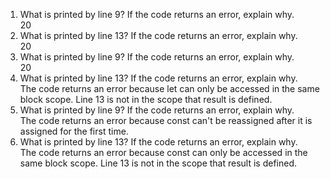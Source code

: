 1. What is printed by line 9? If the code returns an error, explain why.  
   20  
2. What is printed by line 13? If the code returns an error, explain why.  
   20  
3. What is printed by line 9? If the code returns an error, explain why.  
   20  
4. What is printed by line 13? If the code returns an error, explain why.  
   The code returns an error because let can only be accessed in the same block scope. Line 13 is not in the scope that result is defined.  
5. What is printed by line 9? If the code returns an error, explain why.  
   The code returns an error because const can't be reassigned after it is assigned for the first time.  
6. What is printed by line 13? If the code returns an error, explain why.  
   The code returns an error because const can only be accessed in the same block scope. Line 13 is not in the scope that result is defined.  